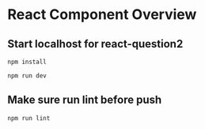 # React Component Overview

## Start localhost for react-question2
```shell
npm install

npm run dev
```

## Make sure run lint before push
```shell
npm run lint

```